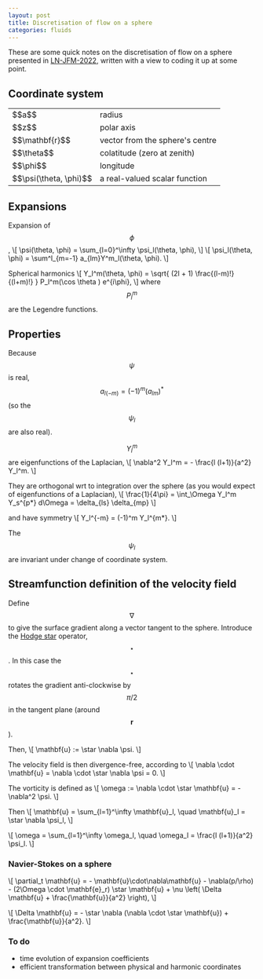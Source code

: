```yaml
---
layout: post
title: Discretisation of flow on a sphere
categories: fluids
---
```


These are some quick notes on the discretisation of flow on a sphere presented in [LN-JFM-2022], written with a view to coding it up at some point.


## Coordinate system

<table>
  <tbody>
    <tr>
      <td>$$a$$</td>
      <td>radius</td>
    </tr>
    <tr>
      <td>$$z$$</td>
      <td>polar axis</td>
    </tr>
    <tr>
      <td>$$\mathbf{r}$$</td>
      <td>vector from the sphere's centre</td>
    </tr>
    <tr>
      <td>$$\theta$$</td>
      <td>colatitude (zero at zenith)</td>
    </tr>
    <tr>
      <td>$$\phi$$</td>
      <td>longitude</td>
    </tr>
    <tr>
      <td>$$\psi(\theta, \phi)$$</td>
      <td>a real-valued scalar function</td>
    </tr>
  </tbody>
</table>


## Expansions

Expansion of $$\phi$$,
\\[
    \psi(\theta, \phi) = \sum_{l=0}^\infty \psi_l(\theta, \phi),
\\]
\\[
    \psi_l(\theta, \phi) = \sum^l_{m=-1} a_{lm}Y^m_l(\theta, \phi).
\\]

Spherical harmonics
\\[ Y_l^m(\theta, \phi) = \sqrt{ (2l + 1) \frac{(l-m)!}{(l+m)!} } P_l^m(\cos \theta ) e^{i\phi}, \\]
where $$P_l^m$$ are the Legendre functions.


## Properties

Because $$\psi$$ is real,
$$a_{l(-m)} = (-1)^m (a_{lm})^*$$
(so the $$\psi_l$$ are also real).

$$Y_l^m$$ are eigenfunctions of the Laplacian,
\\[
    \nabla^2 Y_l^m = - \frac{l (l+1)}{a^2} Y_l^m.
\\]

They are orthogonal wrt to integration over the sphere (as you would expect of eigenfunctions of a Laplacian),
\\[
    \frac{1}{4\pi} = \int_\Omega Y_l^m Y_s^{p*} d\Omega = \delta_{ls} \delta_{mp}
\\]

and have symmetry
\\[
    Y_l^{-m} = (-1)^m Y_l^{m*}.
\\]

The $$\psi_l$$ are invariant under change of coordinate system.


## Streamfunction definition of the velocity field

Define $$\nabla$$ to give the surface gradient along a vector tangent to the sphere.
Introduce the [Hodge star](https://en.wikipedia.org/wiki/Hodge_star_operator) operator, $$\star$$.
In this case the $$\star$$ rotates the gradient anti-clockwise by $$\pi/2$$ in the tangent plane (around $$\mathbf{r}$$).

Then,
\\[
    \mathbf{u} := \star \nabla \psi.
\\]

The velocity field is then divergence-free, according to
\\[
    \nabla \cdot \mathbf{u} = \nabla \cdot \star \nabla \psi = 0.
\\]

The vorticity is defined as
\\[
    \omega := \nabla \cdot \star \mathbf{u} = - \nabla^2 \psi.
\\]

Then
\\[
    \mathbf{u} = \sum_{l=1}^\infty \mathbf{u}_l, \quad \mathbf{u}_l = \star \nabla \psi_l,
\\]

\\[
    \omega = \sum_{l=1}^\infty \omega_l, \quad \omega_l = \frac{l (l+1)}{a^2} \psi_l.
\\]


### Navier-Stokes on a sphere

\\[
    \partial_t \mathbf{u} = - \mathbf{u}\cdot\nabla\mathbf{u} - \nabla(p/\rho) - (2\Omega \cdot \mathbf{e}_r) \star \mathbf{u} + \nu \left( \Delta \mathbf{u} + \frac{\mathbf{u}}{a^2} \right),
\\]

\\[
    \Delta \mathbf{u} = - \star \nabla (\nabla \cdot \star \mathbf{u}) + \frac{\mathbf{u}}{a^2}.
\\]


### To do

* time evolution of expansion coefficients
* efficient transformation between physical and harmonic coordinates


[LN-JFM-2022]: https://doi.org/10.1017/jfm.2021.1130
